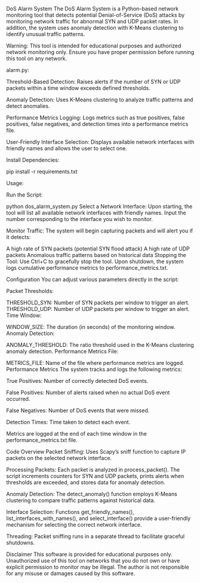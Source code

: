 DoS Alarm System
The DoS Alarm System is a Python-based network monitoring tool that detects potential Denial-of-Service (DoS) attacks by monitoring network traffic for abnormal SYN and UDP packet rates. In addition, the system uses anomaly detection with K-Means clustering to identify unusual traffic patterns.

Warning:
This tool is intended for educational purposes and authorized network monitoring only. Ensure you have proper permission before running this tool on any network.

alarm.py:

Threshold-Based Detection:
Raises alerts if the number of SYN or UDP packets within a time window exceeds defined thresholds.

Anomaly Detection:
Uses K-Means clustering to analyze traffic patterns and detect anomalies.

Performance Metrics Logging:
Logs metrics such as true positives, false positives, false negatives, and detection times into a performance metrics file.

User-Friendly Interface Selection:
Displays available network interfaces with friendly names and allows the user to select one.

Install Dependencies:

pip install -r requirements.txt

Usage:

Run the Script:

python dos_alarm_system.py
Select a Network Interface:
Upon starting, the tool will list all available network interfaces with friendly names. Input the number corresponding to the interface you wish to monitor.

Monitor Traffic:
The system will begin capturing packets and will alert you if it detects:

A high rate of SYN packets (potential SYN flood attack)
A high rate of UDP packets
Anomalous traffic patterns based on historical data
Stopping the Tool:
Use Ctrl+C to gracefully stop the tool. Upon shutdown, the system logs cumulative performance metrics to performance_metrics.txt.

Configuration
You can adjust various parameters directly in the script:

Packet Thresholds:

THRESHOLD_SYN: Number of SYN packets per window to trigger an alert.
THRESHOLD_UDP: Number of UDP packets per window to trigger an alert.
Time Window:

WINDOW_SIZE: The duration (in seconds) of the monitoring window.
Anomaly Detection:

ANOMALY_THRESHOLD: The ratio threshold used in the K-Means clustering anomaly detection.
Performance Metrics File:

METRICS_FILE: Name of the file where performance metrics are logged.
Performance Metrics
The system tracks and logs the following metrics:

True Positives:
Number of correctly detected DoS events.

False Positives:
Number of alerts raised when no actual DoS event occurred.

False Negatives:
Number of DoS events that were missed.

Detection Times:
Time taken to detect each event.

Metrics are logged at the end of each time window in the performance_metrics.txt file.

Code Overview
Packet Sniffing:
Uses Scapy’s sniff function to capture IP packets on the selected network interface.

Processing Packets:
Each packet is analyzed in process_packet(). The script increments counters for SYN and UDP packets, prints alerts when thresholds are exceeded, and stores data for anomaly detection.

Anomaly Detection:
The detect_anomaly() function employs K-Means clustering to compare traffic patterns against historical data.

Interface Selection:
Functions get_friendly_names(), list_interfaces_with_names(), and select_interface() provide a user-friendly mechanism for selecting the correct network interface.

Threading:
Packet sniffing runs in a separate thread to facilitate graceful shutdowns.

Disclaimer
This software is provided for educational purposes only.
Unauthorized use of this tool on networks that you do not own or have explicit permission to monitor may be illegal. The author is not responsible for any misuse or damages caused by this software.